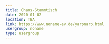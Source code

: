 ```yaml
---
title: Chaos-Stammtisch
date: 2020-01-02
location: TBA
link: https://www.noname-ev.de/yarpnarp.html
usergroup: noname
type: usergroup
---
```

